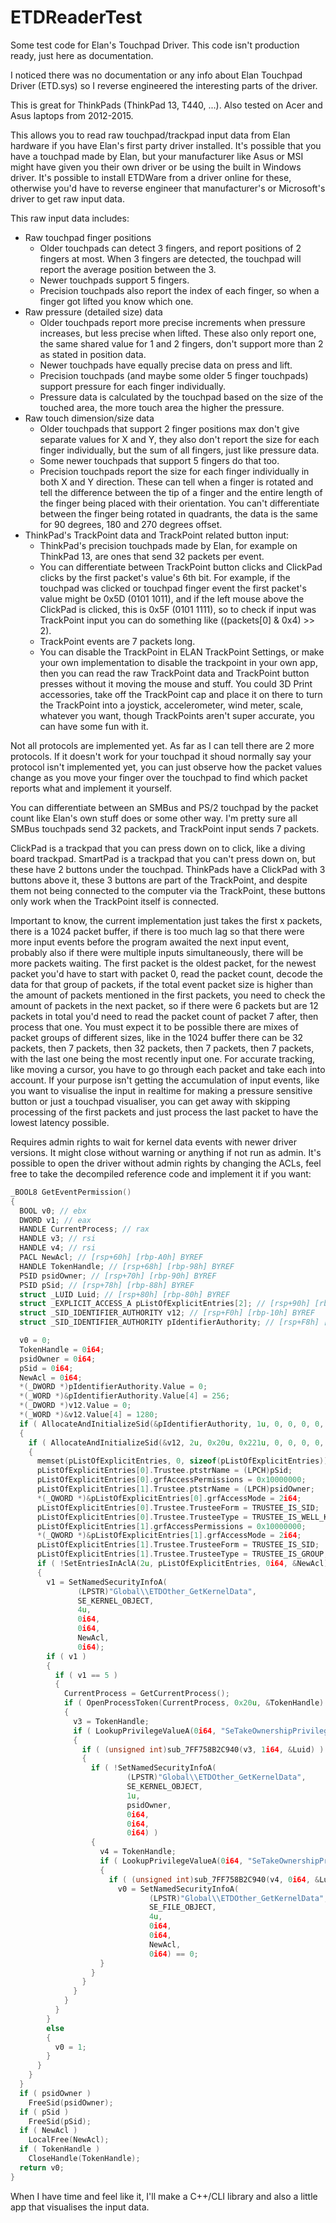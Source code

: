 # ETDReaderTest
Some test code for Elan's Touchpad Driver. This code isn't production ready, just here as documentation.

I noticed there was no documentation or any info about Elan Touchpad Driver (ETD.sys) so I reverse engineered the interesting parts of the driver.

This is great for ThinkPads (ThinkPad 13, T440, ...). Also tested on Acer and Asus laptops from 2012-2015.

This allows you to read raw touchpad/trackpad input data from Elan hardware if you have Elan's first party driver installed. It's possible that you have a touchpad made by Elan, but your manufacturer like Asus or MSI might have given you their own driver or be using the built in Windows driver. It's possible to install ETDWare from a driver online for these, otherwise you'd have to reverse engineer that manufacturer's or Microsoft's driver to get raw input data.

This raw input data includes:

- Raw touchpad finger positions
    - Older touchpads can detect 3 fingers, and report positions of 2 fingers at most. When 3 fingers are detected, the touchpad will report the average position between the 3.
    - Newer touchpads support 5 fingers.
    - Precision touchpads also report the index of each finger, so when a finger got lifted you know which one.
- Raw pressure (detailed size) data
    - Older touchpads report more precise increments when pressure increases, but less precise when lifted. These also only report one, the same shared value for 1 and 2 fingers, don't support more than 2 as stated in position data.
    - Newer touchpads have equally precise data on press and lift.
    - Precision touchpads (and maybe some older 5 finger touchpads) support pressure for each finger individually.
    - Pressure data is calculated by the touchpad based on the size of the touched area, the more touch area the higher the pressure.
- Raw touch dimension/size data
    - Older touchpads that support 2 finger positions max don't give separate values for X and Y, they also don't report the size for each finger individually, but the sum of all fingers, just like pressure data.
    - Some newer touchpads that support 5 fingers do that too.
    - Precision touchpads report the size for each finger individually in both X and Y direction. These can tell when a finger is rotated and tell the difference between the tip of a finger and the entire length of the finger being placed with their orientation. You can't differentiate between the finger being rotated in quadrants, the data is the same for 90 degrees, 180 and 270 degrees offset.
- ThinkPad's TrackPoint data and TrackPoint related button input:
    - ThinkPad's precision touchpads made by Elan, for example on ThinkPad 13, are ones that send 32 packets per event.
    - You can differentiate between TrackPoint button clicks and ClickPad clicks by the first packet's value's 6th bit. For example, if the touchpad was clicked or touchpad finger event the first packet's value might be 0x5D (0101 1011), and if the left mouse above the ClickPad is clicked, this is 0x5F (0101 1111), so to check if input was TrackPoint input you can do something like ((packets[0] & 0x4) >> 2).
    - TrackPoint events are 7 packets long.
    - You can disable the TrackPoint in ELAN TrackPoint Settings, or make your own implementation to disable the trackpoint in your own app, then you can read the raw TrackPoint data and TrackPoint button presses without it moving the mouse and stuff. You could 3D Print accessories, take off the TrackPoint cap and place it on there to turn the TrackPoint into a joystick, accelerometer, wind meter, scale, whatever you want, though TrackPoints aren't super accurate, you can have some fun with it.

Not all protocols are implemented yet. As far as I can tell there are 2 more protocols. If it doesn't work for your touchpad it shoud normally say your protocol isn't implemented yet, you can just observe how the packet values change as you move your finger over the touchpad to find which packet reports what and implement it yourself.

You can differentiate between an SMBus and PS/2 touchpad by the packet count like Elan's own stuff does or some other way. I'm pretty sure all SMBus touchpads send 32 packets, and TrackPoint input sends 7 packets.

ClickPad is a trackpad that you can press down on to click, like a diving board trackpad. SmartPad is a trackpad that you can't press down on, but these have 2 buttons under the touchpad. ThinkPads have a ClickPad with 3 buttons above it, these 3 buttons are part of the TrackPoint, and despite them not being connected to the computer via the TrackPoint, these buttons only work when the TrackPoint itself is connected.

Important to know, the current implementation just takes the first x packets, there is a 1024 packet buffer, if there is too much lag so that there were more input events before the program awaited the next input event, probably also if there were multiple inputs simultaneously, there will be more packets waiting. The first packet is the oldest packet, for the newest packet you'd have to start with packet 0, read the packet count, decode the data for that group of packets, if the total event packet size is higher than the amount of packets mentioned in the first packets, you need to check the amount of packets in the next packet, so if there were 6 packets but are 12 packets in total you'd need to read the packet count of packet 7 after, then process that one. You must expect it to be possible there are mixes of packet groups of different sizes, like in the 1024 buffer there can be 32 packets, then 7 packets, then 32 packets, then 7 packets, then 7 packets, with the last one being the most recently input one. For accurate tracking, like moving a cursor, you have to go through each packet and take each into account. If your purpose isn't getting the accumulation of input events, like you want to visualise the input in realtime for making a pressure sensitive button or just a touchpad visualiser, you can get away with skipping processing of the first packets and just process the last packet to have the lowest latency possible.

Requires admin rights to wait for kernel data events with newer driver versions. It might close without warning or anything if not run as admin. It's possible to open the driver without admin rights by changing the ACLs, feel free to take the decompiled reference code and implement it if you want:

```cpp
_BOOL8 GetEventPermission()
{
  BOOL v0; // ebx
  DWORD v1; // eax
  HANDLE CurrentProcess; // rax
  HANDLE v3; // rsi
  HANDLE v4; // rsi
  PACL NewAcl; // [rsp+60h] [rbp-A0h] BYREF
  HANDLE TokenHandle; // [rsp+68h] [rbp-98h] BYREF
  PSID psidOwner; // [rsp+70h] [rbp-90h] BYREF
  PSID pSid; // [rsp+78h] [rbp-88h] BYREF
  struct _LUID Luid; // [rsp+80h] [rbp-80h] BYREF
  struct _EXPLICIT_ACCESS_A pListOfExplicitEntries[2]; // [rsp+90h] [rbp-70h] BYREF
  struct _SID_IDENTIFIER_AUTHORITY v12; // [rsp+F0h] [rbp-10h] BYREF
  struct _SID_IDENTIFIER_AUTHORITY pIdentifierAuthority; // [rsp+F8h] [rbp-8h] BYREF

  v0 = 0;
  TokenHandle = 0i64;
  psidOwner = 0i64;
  pSid = 0i64;
  NewAcl = 0i64;
  *(_DWORD *)pIdentifierAuthority.Value = 0;
  *(_WORD *)&pIdentifierAuthority.Value[4] = 256;
  *(_DWORD *)v12.Value = 0;
  *(_WORD *)&v12.Value[4] = 1280;
  if ( AllocateAndInitializeSid(&pIdentifierAuthority, 1u, 0, 0, 0, 0, 0, 0, 0, 0, &pSid) )
  {
    if ( AllocateAndInitializeSid(&v12, 2u, 0x20u, 0x221u, 0, 0, 0, 0, 0, 0, &psidOwner) )
    {
      memset(pListOfExplicitEntries, 0, sizeof(pListOfExplicitEntries));
      pListOfExplicitEntries[0].Trustee.ptstrName = (LPCH)pSid;
      pListOfExplicitEntries[0].grfAccessPermissions = 0x10000000;
      pListOfExplicitEntries[1].Trustee.ptstrName = (LPCH)psidOwner;
      *(_QWORD *)&pListOfExplicitEntries[0].grfAccessMode = 2i64;
      pListOfExplicitEntries[0].Trustee.TrusteeForm = TRUSTEE_IS_SID;
      pListOfExplicitEntries[0].Trustee.TrusteeType = TRUSTEE_IS_WELL_KNOWN_GROUP;
      pListOfExplicitEntries[1].grfAccessPermissions = 0x10000000;
      *(_QWORD *)&pListOfExplicitEntries[1].grfAccessMode = 2i64;
      pListOfExplicitEntries[1].Trustee.TrusteeForm = TRUSTEE_IS_SID;
      pListOfExplicitEntries[1].Trustee.TrusteeType = TRUSTEE_IS_GROUP;
      if ( !SetEntriesInAclA(2u, pListOfExplicitEntries, 0i64, &NewAcl) )
      {
        v1 = SetNamedSecurityInfoA(
               (LPSTR)"Global\\ETDOther_GetKernelData",
               SE_KERNEL_OBJECT,
               4u,
               0i64,
               0i64,
               NewAcl,
               0i64);
        if ( v1 )
        {
          if ( v1 == 5 )
          {
            CurrentProcess = GetCurrentProcess();
            if ( OpenProcessToken(CurrentProcess, 0x20u, &TokenHandle) )
            {
              v3 = TokenHandle;
              if ( LookupPrivilegeValueA(0i64, "SeTakeOwnershipPrivilege", &Luid) )
              {
                if ( (unsigned int)sub_7FF758B2C940(v3, 1i64, &Luid) )
                {
                  if ( !SetNamedSecurityInfoA(
                          (LPSTR)"Global\\ETDOther_GetKernelData",
                          SE_KERNEL_OBJECT,
                          1u,
                          psidOwner,
                          0i64,
                          0i64,
                          0i64) )
                  {
                    v4 = TokenHandle;
                    if ( LookupPrivilegeValueA(0i64, "SeTakeOwnershipPrivilege", &Luid) )
                    {
                      if ( (unsigned int)sub_7FF758B2C940(v4, 0i64, &Luid) )
                        v0 = SetNamedSecurityInfoA(
                               (LPSTR)"Global\\ETDOther_GetKernelData",
                               SE_FILE_OBJECT,
                               4u,
                               0i64,
                               0i64,
                               NewAcl,
                               0i64) == 0;
                    }
                  }
                }
              }
            }
          }
        }
        else
        {
          v0 = 1;
        }
      }
    }
  }
  if ( psidOwner )
    FreeSid(psidOwner);
  if ( pSid )
    FreeSid(pSid);
  if ( NewAcl )
    LocalFree(NewAcl);
  if ( TokenHandle )
    CloseHandle(TokenHandle);
  return v0;
}
```


When I have time and feel like it, I'll make a C++/CLI library and also a little app that visualises the input data.